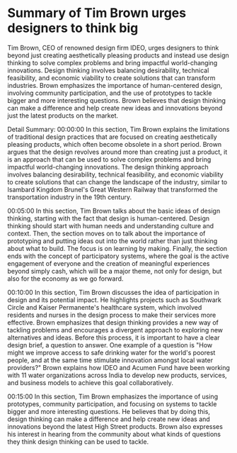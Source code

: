 # Summary of Tim Brown urges designers to think big

Tim Brown, CEO of renowned design firm IDEO, urges designers to think beyond just creating aesthetically pleasing products and instead use design thinking to solve complex problems and bring impactful world-changing innovations. Design thinking involves balancing desirability, technical feasibility, and economic viability to create solutions that can transform industries. Brown emphasizes the importance of human-centered design, involving community participation, and the use of prototypes to tackle bigger and more interesting questions. Brown believes that design thinking can make a difference and help create new ideas and innovations beyond just the latest products on the market.

Detail Summary: 
00:00:00
In this section, Tim Brown explains the limitations of traditional design practices that are focused on creating aesthetically pleasing products, which often become obsolete in a short period. Brown argues that the design revolves around more than creating just a product, it is an approach that can be used to solve complex problems and bring impactful world-changing innovations. The design thinking approach involves balancing desirability, technical feasibility, and economic viability to create solutions that can change the landscape of the industry, similar to Isambard Kingdom Brunel's Great Western Railway that transformed the transportation industry in the 19th century.

00:05:00
In this section, Tim Brown talks about the basic ideas of design thinking, starting with the fact that design is human-centered. Design thinking should start with human needs and understanding culture and context. Then, the section moves on to talk about the importance of prototyping and putting ideas out into the world rather than just thinking about what to build. The focus is on learning by making. Finally, the section ends with the concept of participatory systems, where the goal is the active engagement of everyone and the creation of meaningful experiences beyond simply cash, which will be a major theme, not only for design, but also for the economy as we go forward.

00:10:00
In this section, Tim Brown discusses the idea of participation in design and its potential impact. He highlights projects such as Southwark Circle and Kaiser Permanente's healthcare system, which involved residents and nurses in the design process to make their services more effective. Brown emphasizes that design thinking provides a new way of tackling problems and encourages a divergent approach to exploring new alternatives and ideas. Before this process, it is important to have a clear design brief, a question to answer. One example of a question is "How might we improve access to safe drinking water for the world's poorest people, and at the same time stimulate innovation amongst local water providers?" Brown explains how IDEO and Acumen Fund have been working with 11 water organizations across India to develop new products, services, and business models to achieve this goal collaboratively.

00:15:00
In this section, Tim Brown emphasizes the importance of using prototypes, community participation, and focusing on systems to tackle bigger and more interesting questions. He believes that by doing this, design thinking can make a difference and help create new ideas and innovations beyond the latest High Street products. Brown also expresses his interest in hearing from the community about what kinds of questions they think design thinking can be used to tackle.

